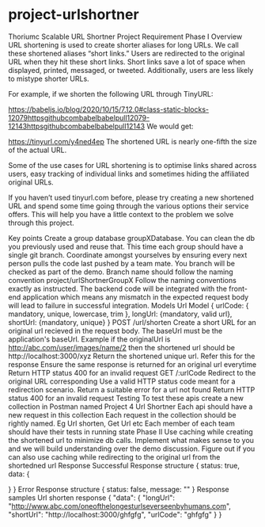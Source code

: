 # project-urlshortner

Thoriumc
Scalable URL Shortner Project Requirement
Phase I
Overview
URL shortening is used to create shorter aliases for long URLs. We call these shortened aliases “short links.” Users are redirected to the original URL when they hit these short links. Short links save a lot of space when displayed, printed, messaged, or tweeted. Additionally, users are less likely to mistype shorter URLs.

For example, if we shorten the following URL through TinyURL:

https://babeljs.io/blog/2020/10/15/7.12.0#class-static-blocks-12079httpsgithubcombabelbabelpull12079-12143httpsgithubcombabelbabelpull12143
We would get:

https://tinyurl.com/y4ned4ep
The shortened URL is nearly one-fifth the size of the actual URL.

Some of the use cases for URL shortening is to optimise links shared across users, easy tracking of individual links and sometimes hiding the affiliated original URLs.

If you haven’t used tinyurl.com before, please try creating a new shortened URL and spend some time going through the various options their service offers. This will help you have a little context to the problem we solve through this project.

Key points
Create a group database groupXDatabase. You can clean the db you previously used and reuse that.
This time each group should have a single git branch. Coordinate amongst yourselves by ensuring every next person pulls the code last pushed by a team mate. You branch will be checked as part of the demo. Branch name should follow the naming convention project/urlShortnerGroupX
Follow the naming conventions exactly as instructed. The backend code will be integrated with the front-end application which means any mismatch in the expected request body will lead to failure in successful integration.
Models
Url Model
{ urlCode: { mandatory, unique, lowercase, trim }, longUrl: {mandatory, valid url}, shortUrl: {mandatory, unique} }
POST /url/shorten
Create a short URL for an original url recieved in the request body.
The baseUrl must be the application's baseUrl. Example if the originalUrl is http://abc.com/user/images/name/2 then the shortened url should be http://localhost:3000/xyz
Return the shortened unique url. Refer this for the response
Ensure the same response is returned for an original url everytime
Return HTTP status 400 for an invalid request
GET /:urlCode
Redirect to the original URL corresponding
Use a valid HTTP status code meant for a redirection scenario.
Return a suitable error for a url not found
Return HTTP status 400 for an invalid request
Testing
To test these apis create a new collection in Postman named Project 4 Url Shortner
Each api should have a new request in this collection
Each request in the collection should be rightly named. Eg Url shorten, Get Url etc
Each member of each team should have their tests in running state
Phase II
Use caching while creating the shortened url to minimize db calls.
Implement what makes sense to you and we will build understanding over the demo discussion.
Figure out if you can also use caching while redirecting to the original url from the shortedned url
Response
Successful Response structure
{
  status: true,
  data: {

  }
}
Error Response structure
{
  status: false,
  message: ""
}
Response samples
Url shorten response
{
  "data": {
    "longUrl": "http://www.abc.com/oneofthelongesturlseverseenbyhumans.com",
    "shortUrl": "http://localhost:3000/ghfgfg",
    "urlCode": "ghfgfg"
  } 
}